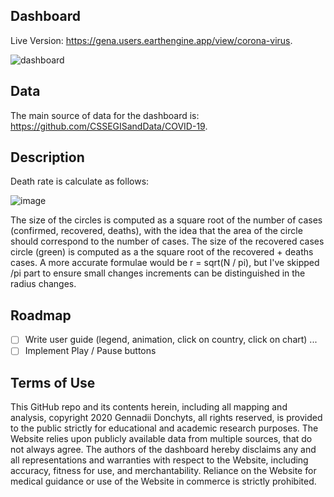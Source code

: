 ## Dashboard

Live Version: https://gena.users.earthengine.app/view/corona-virus.

![dashboard](https://github.com/gena/corona-ee-dashboard/blob/master/media/dashboard.gif?raw=true|width=1024)

## Data

The main source of data for the dashboard is: https://github.com/CSSEGISandData/COVID-19. 

## Description 

Death rate is calculate as follows:

![image](https://user-images.githubusercontent.com/169821/76144317-43a19f00-607f-11ea-95fb-040b5658a4a6.png)

The size of the circles is computed as a square root of the number of cases (confirmed, recovered, deaths), with the idea that the area of the circle should correspond to the number of cases. The size of the recovered cases circle (green) is computed as a the square root of the recovered + deaths cases. A more accurate formulae would be r = sqrt(N / pi), but I've skipped /pi part to ensure small changes increments can be distinguished in the radius changes.

## Roadmap

- [ ] Write user guide (legend, animation, click on country, click on chart) ...
- [ ] Implement Play / Pause buttons

## Terms of Use

This GitHub repo and its contents herein, including all mapping and analysis, copyright 2020 Gennadii Donchyts, all rights reserved, is provided to the public strictly for educational and academic research purposes. The Website relies upon publicly available data from multiple sources, that do not always agree. The authors of the dashboard hereby disclaims any and all representations and warranties with respect to the Website, including accuracy, fitness for use, and merchantability. Reliance on the Website for medical guidance or use of the Website in commerce is strictly prohibited.

